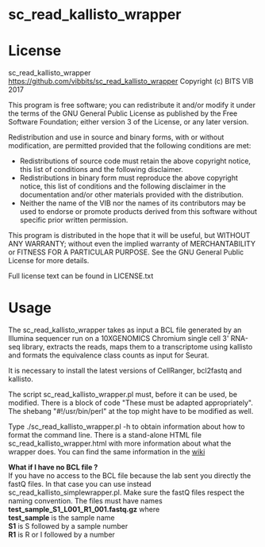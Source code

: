 # sc_read_kallisto_wrapper

License
========

sc_read_kallisto_wrapper
https://github.com/vibbits/sc_read_kallisto_wrapper
Copyright (c) BITS VIB 2017

This program is free software; 
you can redistribute it and/or modify it under the terms of the GNU General Public License as published by the Free Software Foundation; 
either version 3 of the License, or any later version.

Redistribution and use in source and binary forms, with or without modification, 
are permitted provided that the following conditions are met:
* Redistributions of source code must retain the above copyright notice, this list of conditions and the following disclaimer.
* Redistributions in binary form must reproduce the above copyright notice, this list of conditions and the following disclaimer in the documentation and/or other materials provided with the distribution.
* Neither the name of the VIB nor the names of its contributors may be used to endorse or promote products derived from this software without specific prior written permission.

This program is distributed in the hope that it will be useful, 
but WITHOUT ANY WARRANTY; without even the implied warranty of MERCHANTABILITY or FITNESS FOR A PARTICULAR PURPOSE. 
See the GNU General Public License for more details.

Full license text can be found in LICENSE.txt

Usage
========

The sc_read_kallisto_wrapper takes as input a BCL file generated by an
Illumina sequencer run on a 10XGENOMICS Chromium single cell 3' RNA-seq
library, extracts the reads, maps them to a transcriptome using kallisto
and formats the equivalence class counts as input for Seurat.

It is necessary to install the latest versions of CellRanger, bcl2fastq and kallisto.

The script sc_read_kallisto_wrapper.pl must, before it can be used, be
modified. There is a block of code "These must be adapted appropriately". The
shebang "#!/usr/bin/perl" at the top might have to be modified as well.

Type ./sc_read_kallisto_wrapper.pl -h to obtain information about how to format
the command line.
There is a stand-alone HTML file sc_read_kallisto_wrapper.html with more information about what the wrapper does.
You can find the same information in the [wiki](https://github.com/vibbits/sc_read_kallisto_wrapper/wiki)

**What if I have no BCL file ?**  
If you have no access to the BCL file because the lab sent you directly the fastQ files. In that case you can use instead sc_read_kallisto_simplewrapper.pl. Make sure the fastQ files respect the naming convention. The files must have names  
**test_sample_S1_L001_R1_001.fastq.gz**
where  
**test_sample** is the sample name  
**S1** is S followed by a sample number  
**R1** is R or I followed by a number
